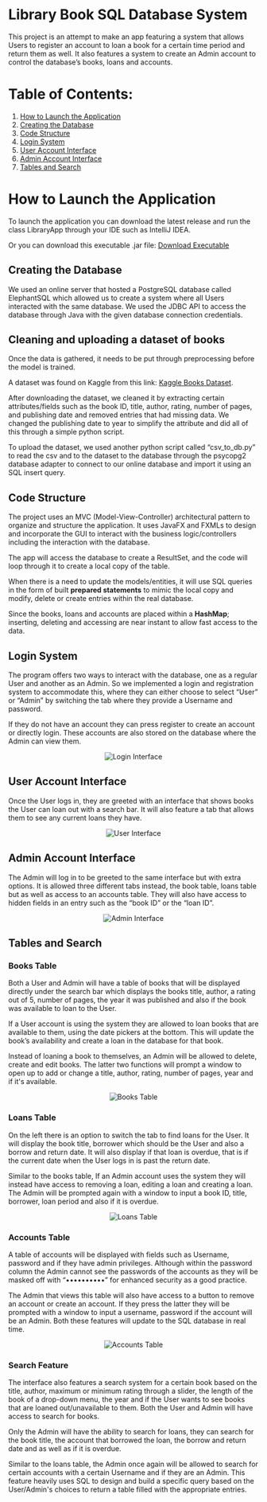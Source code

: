 # Library Book SQL Database System
This project is an attempt to make an app featuring a system that allows Users to register an account to loan a book for a certain time period and return them as well. It also features a system to create an Admin account to control the database’s books, loans and accounts.

# Table of Contents: 
1. [How to Launch the Application](#how-to-launch-the-application)
2. [Creating the Database](#creating-the-database)
3. [Code Structure](#code-structure)
4. [Login System](#login-system)
5. [User Account Interface](#user-account-interface)
6. [Admin Account Interface](#admin-account-interface)
7. [Tables and Search](#tables-and-search)


# How to Launch the Application

To launch the application you can download the latest release and run the class LibraryApp through your IDE such as IntelliJ IDEA.

Or you can download this executable .jar file: [Download Executable](https://drive.google.com/uc?export=download&id=1zsC3LNeb2YvJrFUvYU96lp20uf-7NjB2) 


## Creating the Database
We used an online server that hosted a PostgreSQL database called ElephantSQL which allowed us to create a system where all Users interacted with the same database. We used the JDBC API to access the database through Java with the given database connection credentials.

## Cleaning and uploading a dataset of books
Once the data is gathered, it needs to be put through preprocessing before the model is trained.

A dataset was found on Kaggle from this link: [Kaggle Books Dataset](https://www.kaggle.com/datasets/jealousleopard/goodreadsbooks "Go to books dataset"). 

After downloading the dataset, we cleaned it by extracting certain attributes/fields such as the book ID, title, author, rating, number of pages, and publishing date and removed entries that had missing data. We changed the publishing date to year to simplify the attribute and did all of this through a simple python script.

To upload the dataset, we used another python script called “csv_to_db.py” to read the csv and to the dataset to the database through the psycopg2 database adapter to connect to our online database and import it using an SQL insert query.

## Code Structure
The project uses an MVC (Model-View-Controller) architectural pattern to organize and structure the application. It uses JavaFX and FXMLs to design and incorporate the GUI to interact with the business logic/controllers including the interaction with the database. 

The app will access the database to create a ResultSet, and the code will loop through it to create a local copy of the table. 

When there is a need to update the models/entities, it will use SQL queries in the form of built **prepared statements** to mimic the local copy and modify, delete or create entries within the real database. 

Since the books, loans and accounts are placed within a **HashMap**; inserting, deleting and accessing are near instant to allow fast access to the data.

## Login System
The program offers two ways to interact with the database, one as a regular User and another as an Admin. So we implemented a login and registration system to accommodate this, where they can either choose to select “User” or “Admin” by switching the tab where they provide a Username and password. 

If they do not have an account they can press register to create an account or directly login. These accounts are also stored on the database where the Admin can view them.

<p align="center">
  <img src="/resources/login_interface.png" alt="Login Interface">
</p>

## User Account Interface
Once the User logs in, they are greeted with an interface that shows books the User can loan out with a search bar. It will also feature a tab that allows them to see any current loans they have.

<p align="center">
  <img src="/resources/user_interface.png" alt="User Interface">
</p>

## Admin Account Interface
The Admin will log in to be greeted to the same interface but with extra options. It is allowed three different tabs instead, the book table, loans table but as well as access to an accounts table. They will also have access to hidden fields in an entry such as the “book ID” or the “loan ID”.

<p align="center">
  <img src="/resources/admin_interface.png" alt="Admin Interface">
</p>

## Tables and Search

### Books Table
Both a User and Admin will have a table of books that will be displayed directly under the search bar which displays the books title, author, a rating out of 5, number of pages, the year it was published and also if the book was available to loan to the User. 

If a User account is using the system they are allowed to loan books that are available to them, using the date pickers at the bottom. This will update the book’s availability and create a loan in the database for that book. 

Instead of loaning a book to themselves, an Admin will be allowed to delete, create and edit books. The latter two functions will prompt a window to open up to add or change a title, author, rating, number of pages, year and if it's available. 

<p align="center">
  <img src="/resources/books_example.png" alt="Books Table">
</p>

### Loans Table
On the left there is an option to switch the tab to find loans for the User. It will display the book title, borrower which should be the User and also a borrow and return date. It will also display if that loan is overdue, that is if the current date when the User logs in is past the return date. 

Similar to the books table, If an Admin account uses the system they will instead have access to removing a loan, editing a loan and creating a loan. The Admin will be prompted again with a window to input a book ID, title, borrower, loan period and also if it is overdue. 

<p align="center">
  <img src="/resources/loans_example.png" alt="Loans Table">
</p>

### Accounts Table
A table of accounts will be displayed with fields such as Username, password and if they have admin privileges. Although within the password column the Admin cannot see the passwords of the accounts as they will be masked off with “••••••••••” for enhanced security as a good practice. 

The Admin that views this table will also have access to a button to remove an account or create an account. If they press the latter they will be prompted with a window to input a username, password if the account will be an Admin. Both these features will update to the SQL database in real time. 

<p align="center">
  <img src="/resources/accounts_example.png" alt="Accounts Table">
</p>

### Search Feature
The interface also features a search system for a certain book based on the title, author, maximum or minimum rating through a slider, the length of the book of a drop-down menu, the year and if the User wants to see books that are loaned out/unavailable to them. Both the User and Admin will have access to search for books. 

Only the Admin will have the ability to search for loans, they can search for the book title, the account that borrowed the loan, the borrow and return date and as well as if it is overdue.

Similar to the loans table, the Admin once again will be allowed to search for certain accounts with a certain Username and if they are an Admin. This feature heavily uses SQL  to design and build a specific query based on the User/Admin's choices to return a table filled with the appropriate entries.
